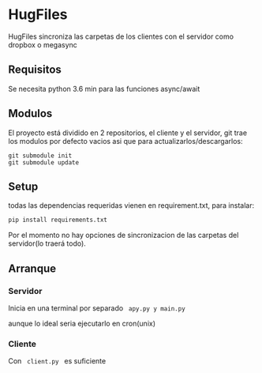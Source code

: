 # HugFiles
<p> HugFiles sincroniza las carpetas de los clientes con el servidor como dropbox o megasync </p>

## Requisitos
<p> Se necesita python 3.6 min para las funciones async/await </p>

## Modulos
<p>El proyecto está dividido en 2 repositorios, el cliente y el servidor, git trae los modulos por defecto vacios asi que para actualizarlos/descargarlos: </p>

```
git submodule init
git submodule update
```
## Setup
<p> todas las dependencias requeridas vienen en requirement.txt, para instalar: </p>

```python
pip install requirements.txt
```

Por el momento no hay opciones de sincronizacion de las carpetas del servidor(lo traerá todo).

## Arranque

### Servidor
Inicia en una terminal por separado  ```  apy.py y main.py ```

aunque lo ideal seria ejecutarlo en cron(unix)

### Cliente
Con  ```  client.py  ``` es suficiente
  
